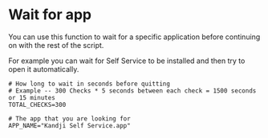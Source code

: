 # Wait for app

You can use this function to wait for a specific application before continuing on with the rest of the script.

For example you can wait for Self Service to be installed and then try to open it automatically.

```shell
# How long to wait in seconds before quitting
# Example -- 300 Checks * 5 seconds between each check = 1500 seconds or 15 minutes
TOTAL_CHECKS=300

# The app that you are looking for
APP_NAME="Kandji Self Service.app"
```
